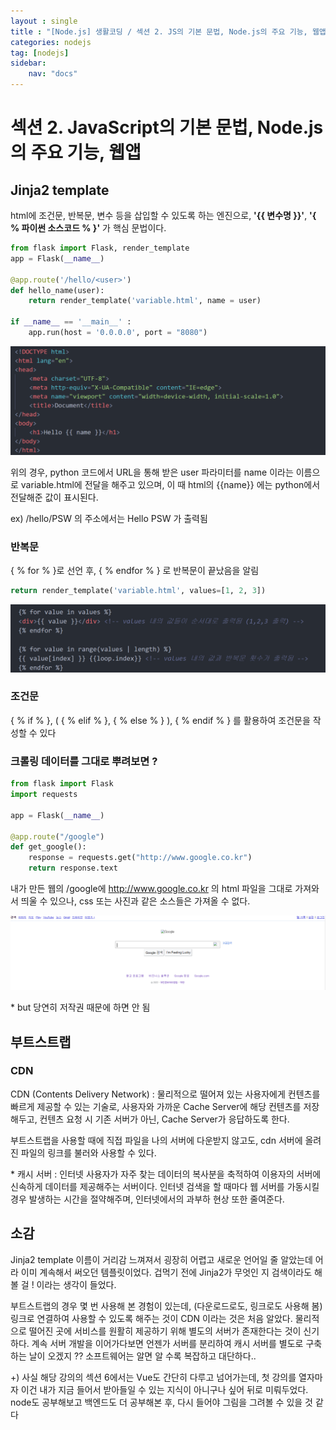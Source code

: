 ```yaml
---
layout : single
title : "[Node.js] 생활코딩 / 섹션 2. JS의 기본 문법, Node.js의 주요 기능, 웹앱"
categories: nodejs
tag: [nodejs]
sidebar:
    nav: "docs"
---
```


# 섹션 2. JavaScript의 기본 문법, Node.js의 주요 기능, 웹앱


## Jinja2 template

html에 조건문, 반복문, 변수 등을 삽입할 수 있도록 하는 엔진으로, **'\{\{ 변수명 \}\}'**, **'{ % 파이썬 소스코드 % }'** 가 핵심 문법이다. 

```python
from flask import Flask, render_template
app = Flask(__name__)

@app.route('/hello/<user>')
def hello_name(user):
    return render_template('variable.html', name = user)

if __name__ == '__main__' :
    app.run(host = '0.0.0.0', port = "8080")
```

<img src="/images/webbackground/21.png">

위의 경우, python 코드에서 URL을 통해 받은 user 파라미터를 name 이라는 이름으로 variable.html에 전달을 해주고 있으며, 이 때 html의 \{\{name\}\} 에는 python에서 전달해준 값이 표시된다.

ex) /hello/PSW 의 주소에서는 Hello PSW 가 출력됨

### 반복문

\{ % for % \}로 선언 후, \{ % endfor % \} 로 반복문이 끝났음을 알림

```python
return render_template('variable.html', values=[1, 2, 3])
```

<img src="/images/webbackground/22.png">

### 조건문

\{ % if % \}, ( \{ % elif % \}, \{ % else % \} ), \{ % endif % \} 를 활용하여 조건문을 작성할 수 있다

### 크롤링 데이터를 그대로 뿌려보면 ?

```python
from flask import Flask
import requests

app = Flask(__name__)

@app.route("/google")
def get_google():
    response = requests.get("http://www.google.co.kr")
    return response.text
```

내가 만든 웹의 /google에 http://www.google.co.kr 의 html 파일을 그대로 가져와서 띄울 수 있으나, css 또는 사진과 같은 소스들은 가져올 수 없다. 

<img src="/images/webbackground/23.png">

\* but 당연히 저작권 때문에 하면 안 됨

## 부트스트랩

### CDN

CDN (Contents Delivery Network) : 물리적으로 떨어져 있는 사용자에게 컨텐츠를 빠르게 제공할 수 있는 기술로, 사용자와 가까운 Cache Server에 해당 컨텐츠를 저장해두고, 컨텐츠 요청 시 기존 서버가 아닌, Cache Server가 응답하도록 한다.

부트스트랩을 사용할 때에 직접 파일을 나의 서버에 다운받지 않고도, cdn 서버에 올려진 파일의 링크를 불러와 사용할 수 있다.

\* 캐시 서버 : 인터넷 사용자가 자주 찾는 데이터의 복사분을 축적하여 이용자의 서버에 신속하게 데이터를 제공해주는 서버이다. 인터넷 검색을 할 때마다 웹 서버를 가동시킬 경우 발생하는 시간을 절약해주며, 인터넷에서의 과부하 현상 또한 줄여준다.

## 소감

Jinja2 template 이름이 거리감 느껴져서 굉장히 어렵고 새로운 언어일 줄 알았는데 어라 이미 계속해서 써오던 템플릿이었다. 겁먹기 전에 Jinja2가 무엇인 지 검색이라도 해볼 걸 ! 이라는 생각이 들었다. 

부트스트랩의 경우 몇 번 사용해 본 경험이 있는데, (다운로드로도, 링크로도 사용해 봄) 링크로 연결하여 사용할 수 있도록 해주는 것이 CDN 이라는 것은 처음 알았다. 물리적으로 떨어진 곳에 서비스를 원활히 제공하기 위해 별도의 서버가 존재한다는 것이 신기하다. 계속 서버 개발을 이어가다보면 언젠가 서버를 분리하여 캐시 서버를 별도로 구축하는 날이 오겠지 ?? 소프트웨어는 알면 알 수록 복잡하고 대단하다..

+) 사실 해당 강의의 섹션 6에서는 Vue도 간단히 다루고 넘어가는데, 첫 강의를 열자마자 이건 내가 지금 들어서 받아들일 수 있는 지식이 아니구나 싶어 뒤로 미뤄두었다. node도 공부해보고 백엔드도 더 공부해본 후, 다시 들어야 그림을 그려볼 수 있을 것 같다
